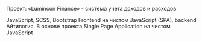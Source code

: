 Проект: «Lumincon Finance» - система учета доходов и расходов

JavaScript, SCSS, Bootstrap
Frontend на чистом JavaScript (SPA), backend Айтилогия.
В основе проекта Single Page Application на чистом JavaScript




